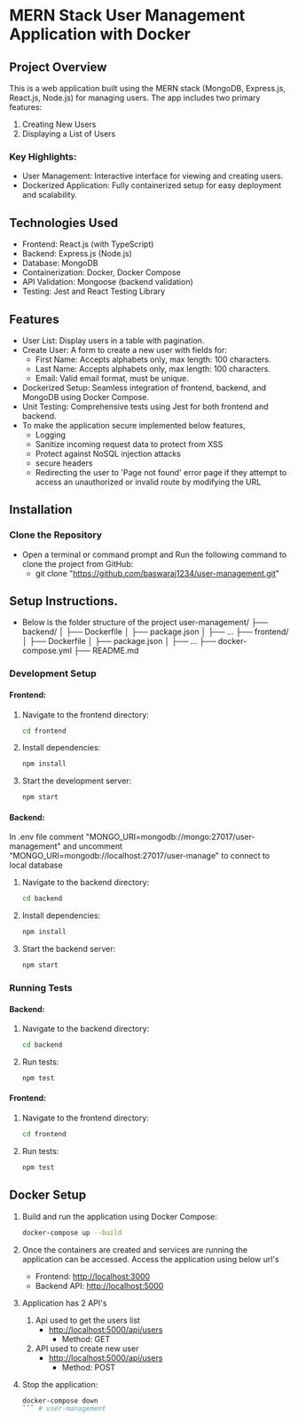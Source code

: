 
# MERN Stack User Management Application with Docker

## Project Overview

This is a web application built using the MERN stack (MongoDB, Express.js, React.js, Node.js) for managing users. The app includes two primary features:

1. Creating New Users
2. Displaying a List of Users

### Key Highlights:
- User Management: Interactive interface for viewing and creating users.
- Dockerized Application: Fully containerized setup for easy deployment and scalability.

## Technologies Used
- Frontend: React.js (with TypeScript)
- Backend: Express.js (Node.js)
- Database: MongoDB
- Containerization: Docker, Docker Compose
- API Validation: Mongoose (backend validation)
- Testing: Jest and React Testing Library

## Features
- User List: Display users in a table with pagination.
- Create User: A form to create a new user with fields for:
  - First Name: Accepts alphabets only, max length: 100 characters.
  - Last Name: Accepts alphabets only, max length: 100 characters.
  - Email: Valid email format, must be unique.
- Dockerized Setup: Seamless integration of frontend, backend, and MongoDB using Docker Compose.
- Unit Testing: Comprehensive tests using Jest for both frontend and backend.
- To make the application secure implemented below features,
    - Logging
    - Sanitize incoming request data to protect from XSS
    - Protect against NoSQL injection attacks
    - secure headers
    - Redirecting the user to 'Page not found' error page if they attempt to access an unauthorized or invalid route by modifying the URL
      
## Installation
### Clone the Repository
- Open a terminal or command prompt and Run the following command to clone the project from GitHub:
  - git clone "https://github.com/baswaraj1234/user-management.git"
## Setup Instructions. 
- Below is the folder structure of the project
user-management/
├── backend/
│   ├── Dockerfile
│   ├── package.json
│   ├── ...
├── frontend/
│   ├── Dockerfile
│   ├── package.json
│   ├── ...
├── docker-compose.yml
├── README.md

### Development Setup
#### Frontend:
1. Navigate to the frontend directory:
    ```bash
    cd frontend
    ```
2. Install dependencies:
    ```bash
    npm install
    ```
3. Start the development server:
    ```bash
    npm start
    ```

#### Backend:
In .env file comment "MONGO_URI=mongodb://mongo:27017/user-management" and uncomment "MONGO_URI=mongodb://localhost:27017/user-manage" to connect to local database
1. Navigate to the backend directory:
    ```bash
    cd backend
    ```
2. Install dependencies:
    ```bash
    npm install
    ```
3. Start the backend server:
    ```bash
    npm start
    ```
### Running Tests
#### Backend:
1. Navigate to the backend directory:
    ```bash
    cd backend
    ```
2. Run tests:
    ```bash
    npm test
    ```
#### Frontend:
1. Navigate to the frontend directory:
    ```bash
    cd frontend
    ```
2. Run tests:
    ```bash
    npm test
    ```
## Docker Setup
1. Build and run the application using Docker Compose:
    ```bash
    docker-compose up --build
    ```
2. Once the containers are created and services are running the application can be accessed. Access the application using below url's
    - Frontend: [http://localhost:3000](http://localhost:3000)
    - Backend API: [http://localhost:5000](http://localhost:5000)

3. Application has 2 API's
   1. Api used to get the users list
       - [http://localhost:5000/api/users](http://localhost:5000/api/users)
         - Method: GET
   2. API used to create new user
       - [http://localhost:5000/api/users](http://localhost:5000/api/users)
         - Method: POST
     
5. Stop the application:
    ```bash
    docker-compose down
    ``` # user-management
